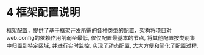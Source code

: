 # 4 框架配置说明
框架配置，提供了基于框架开发所需的各种类型的配置，架构将项目对web.config的依赖作用削弱至最低, 仅仅配置最基本的节点, 将其他配置按类别集中归置到特定区域, 并进行实时监控, 实现了动态配置, 大大方便和简化了配置过程.




